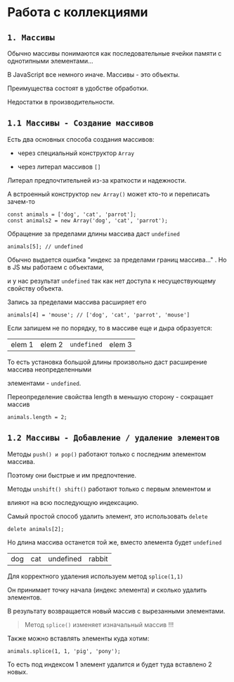 # Работа с коллекциями

## `1. Массивы`

Обычно массивы понимаются как последовательные ячейки памяти с однотипными элементами...

В JavaScript все немного иначе. Массивы - это объекты.

Преимущества состоят в удобстве обработки.

Недостатки в производительности.

## `1.1 Массивы - Создание массивов`

Есть два основных способа создания массивов:

- через специальный конструктор `Array`

- через литерал массивов `[]`

Литерал предпочтительней из-за краткости и надежности.

А встроенный конструктор `new Array()` может кто-то и переписать зачем-то

```
const animals = ['dog', 'cat', 'parrot'];
const animals2 = new Array('dog', 'cat', 'parrot');
```

Обращение за пределами длины массива даст `undefined`

```
animals[5]; // undefined
```

Обычно выдается ошибка "индекс за пределами границ массива..." . Но в JS мы работаем с объектами,

и у нас результат `undefined` так как нет доступа к несуществующему свойству объекта.

Запись за пределами массива расширяет его

```
animals[4] = 'mouse'; // ['dog', 'cat', 'parrot', 'mouse']
```

Если запишем не по порядку, то в массиве еще и дыра образуется:

|        |        |             |        |
| ------ | ------ | ----------- | ------ |
| elem 1 | elem 2 | `undefined` | elem 3 |

То есть установка большой длины произвольно даст расширение массива неопределенными

элементами - `undefined`.

Переопределение свойства length в меньшую сторону - сокращает массив

```
animals.length = 2;
```

## `1.2 Массивы - Добавление / удаление элементов`

Методы `push() и pop()` работают только с последним элементом массива.

Поэтому они быстрые и им предпочтение.

Методы `unshift() shift()` работают только с первым элементом и

влияют на всю последующую индексацию.

Самый простой способ удалить элемент, это использовать `delete`

```
delete animals[2];

```

Но длина массива останется той же, вместо элемента будет `undefined`

|     |     |           |        |
| --- | --- | --------- | ------ |
| dog | cat | undefined | rabbit |

Для корректного удаления используем метод `splice(1,1)`

Он принимает точку начала (индекс элемента) и сколько удалить элементов.

В результату возвращается новый массив с вырезанными элементами.

> Метод `splice()` изменяет изначальный массив !!!

Также можно вставлять элементы куда хотим:

```
animals.splice(1, 1, 'pig', 'pony');

```

То есть под индексом 1 элемент удалится и будет туда вставлено 2 новых.
